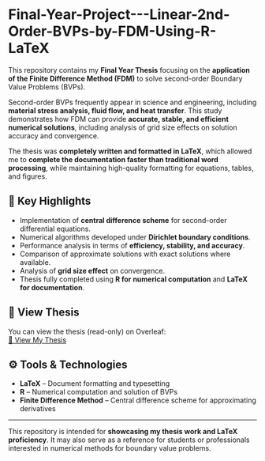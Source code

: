 # Final-Year-Project---Linear-2nd-Order-BVPs-by-FDM-Using-R-LaTeX

This repository contains my **Final Year Thesis** focusing on the **application of the Finite Difference Method (FDM)** to solve second-order Boundary Value Problems (BVPs).  

Second-order BVPs frequently appear in science and engineering, including **material stress analysis, fluid flow, and heat transfer**. This study demonstrates how FDM can provide **accurate, stable, and efficient numerical solutions**, including analysis of grid size effects on solution accuracy and convergence.  

The thesis was **completely written and formatted in LaTeX**, which allowed me to **complete the documentation faster than traditional word processing**, while maintaining high-quality formatting for equations, tables, and figures.  

## 🔹 Key Highlights
- Implementation of **central difference scheme** for second-order differential equations.  
- Numerical algorithms developed under **Dirichlet boundary conditions**.  
- Performance analysis in terms of **efficiency, stability, and accuracy**.  
- Comparison of approximate solutions with exact solutions where available.  
- Analysis of **grid size effect** on convergence.  
- Thesis fully completed using **R for numerical computation** and **LaTeX for documentation**.

## 📄 View Thesis
You can view the thesis (read-only) on Overleaf:  
[📑 View My Thesis](https://www.overleaf.com/read/htqbnmcbqmgj#593fcc)

## ⚙️ Tools & Technologies
- **LaTeX** – Document formatting and typesetting  
- **R** – Numerical computation and solution of BVPs  
- **Finite Difference Method** – Central difference scheme for approximating derivatives  

---

This repository is intended for **showcasing my thesis work and LaTeX proficiency**. It may also serve as a reference for students or professionals interested in numerical methods for boundary value problems.
